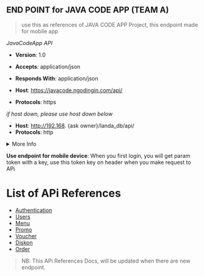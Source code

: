 ## END POINT for JAVA CODE APP (TEAM A)
> use this as references of JAVA CODE APP Project, this endpoint made for mobile app

*JavaCodeApp API*
- **Version**: 1.0
- **Accepts**: application/json
- **Responds With**: application/json

- **Host**: https://javacode.ngodingin.com/api/
- **Protocols**: https

*if host down, please use host down below*

- **Host**: http://192.168. {ask owner}/landa_db/api/
- **Protocols**: http

<details><summary>More Info</summary>
<p>

- Database Structure: [see database structure](https://drive.google.com/file/d/1O9_nBYOvMWNJy-YGkYmA9iGby_RypAaQ/view?usp=sharing)
- Contact Email: mahendradwipurwanto@gmail.com
- Telegram Log Channel: [join now](https://t.me/+fmatnn17a1UyZTQ1)

</p>
</details>

**Use endpoint for mobile device**:
When you first login, you will get param token with a key, use this token key on header when you make request to APi

# **List of APi References**

- [Authentication](https://github.com/mahendradwipurwanto/javacodeapp_docs/blob/main/AUTHENTICATION.md)
- [Users](https://github.com/mahendradwipurwanto/javacodeapp_docs/blob/main/USERS.md)
- [Menu](https://github.com/mahendradwipurwanto/javacodeapp_docs/blob/main/MENU.md)
- [Promo](https://github.com/mahendradwipurwanto/javacodeapp_docs/blob/main/PROMO.md)
- [Voucher](https://github.com/mahendradwipurwanto/javacodeapp_docs/blob/main/VOUCHER.md)
- [Diskon](https://github.com/mahendradwipurwanto/javacodeapp_docs/blob/main/DISKON.md)
- [Order](https://github.com/mahendradwipurwanto/javacodeapp_docs/blob/main/ORDER.md)


> NB: This APi References Docs, will be updated when there are new endpoint.
